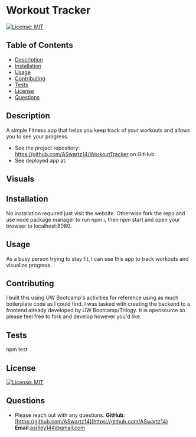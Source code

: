 # Workout Tracker

[![License: MIT](https://img.shields.io/badge/License-MIT-yellow.svg)](https://opensource.org/licenses/MIT)

## Table of Contents

- [Description](#description)
- [Installation](#installation)
- [Usage](#usage)
- [Contributing](#contributing)
- [Tests](#test)
- [License](#license)
- [Questions](#questions)

## Description

A simple Fitness app that helps you keep track of your workouts and allows you to see your progress.

- See the project repository: https://github.com/ASwartz14/WorkoutTracker on GitHub.
- See deployed app at:

## Visuals

## Installation

No installation required just visit the website. Otherwise fork the repo and use node package manager to run npm i, then npm start and open your browser to localhost:8080.

## Usage

As a busy person trying to stay fit, I can use this app to track workouts and visualize progress.

## Contributing

I built this using UW Bootcamp's activities for reference using as much boilerplate code as I could find. I was tasked with creating the backend to a frontend already developed by UW Bootcamp/Trilogy. It is opensource so please feel free to fork and develop however you'd like.

## Tests

npm test

## License

[![License: MIT](https://img.shields.io/badge/License-MIT-yellow.svg)](https://opensource.org/licenses/MIT)

## Questions

- Please reach out with any questions.
  **GitHub**: [https://github.com/ASwartz14](https://github.com/ASwartz14)
  **Email**:asriley144@gmail.com

